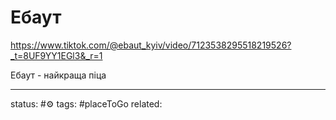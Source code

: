# Ебаут
https://www.tiktok.com/@ebaut_kyiv/video/7123538295518219526?_t=8UF9YY1EGl3&_r=1

Ебаут  - найкраща піца

---
status: #⚙️ 
tags: #placeToGo 
related: 
